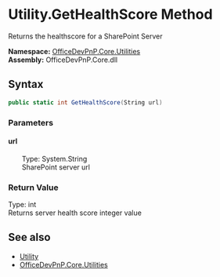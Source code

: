 # Utility.GetHealthScore Method  
 Returns the healthscore for a SharePoint Server   

**Namespace:** [OfficeDevPnP.Core.Utilities](OfficeDevPnP.Core.Utilities.md)  
**Assembly:** OfficeDevPnP.Core.dll  
## Syntax
```C#
public static int GetHealthScore(String url)
```
### Parameters
#### url  
&emsp;&emsp;Type: System.String  
&emsp;&emsp;SharePoint server url  

  

### Return Value
Type: int  
Returns server health score integer value  


## See also
- [Utility](OfficeDevPnP.Core.Utilities.Utility.md) 
- [OfficeDevPnP.Core.Utilities](OfficeDevPnP.Core.Utilities.md) 
